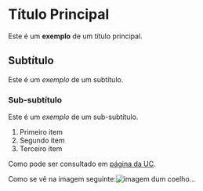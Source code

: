 # Título Principal
Este é um **exemplo** de um título principal.

## Subtítulo
Este é um *exemplo* de um subtítulo.

### Sub-subtítulo
Este é um *exemplo* de um sub-subtítulo.

1. Primeiro item
2. Segundo item
3. Terceiro item

Como pode ser consultado em [página da UC](http://www.uc.pt).

Como se vê na imagem seguinte:![imagem dum coelho](http://www.coelho.com)...
